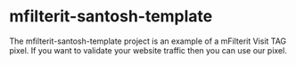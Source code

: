 # mfilterit-santosh-template

The mfilterit-santosh-template project is an example of a mFilterit Visit TAG pixel. If you want to validate your website traffic then you can use our pixel.